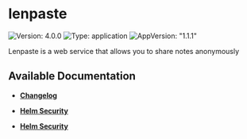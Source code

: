 # lenpaste

![Version: 4.0.0](https://img.shields.io/badge/Version-4.0.0-informational?style=flat-square) ![Type: application](https://img.shields.io/badge/Type-application-informational?style=flat-square) ![AppVersion: "1.1.1"](https://img.shields.io/badge/AppVersion-"1.1.1"-informational?style=flat-square)

Lenpaste is a web service that allows you to share notes anonymously

## Available Documentation

- [**Changelog**](CHANGELOG)

- [**Helm Security**](container-security)

- [**Helm Security**](helm-security)

